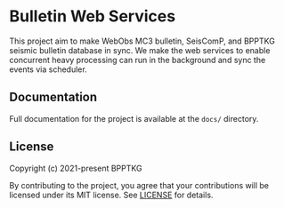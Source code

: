 # Bulletin Web Services

This project aim to make WebObs MC3 bulletin, SeisComP, and BPPTKG seismic
bulletin database in sync. We make the web services to enable concurrent heavy
processing can run in the background and sync the events via scheduler.

## Documentation

Full documentation for the project is available at the `docs/` directory.

## License

Copyright (c) 2021-present BPPTKG

By contributing to the project, you agree that your contributions will be
licensed under its MIT license. See
[LICENSE](https://github.com/bpptkg/bulletin/blob/main/LICENSE) for details.
